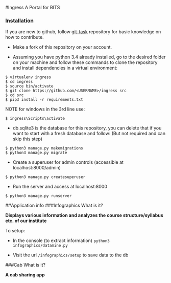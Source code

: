 #Ingress
A Portal for BITS

### Installation

If you are new to github, follow [git-task](https://github.com/OSDLabs/git-task) repository for basic knowledge on how to contribute.

* Make a fork of this repository on your account.

* Assuming you have python 3.4 already installed, go to the desired folder on your machine and follow these commands to clone the repository and install dependencies in a virtual environment:

```
$ virtualenv ingress
$ cd ingress
$ source bin/activate
$ git clone https://github.com/<USERNAME>/ingress src
$ cd src
$ pip3 install -r requirements.txt
```
NOTE for windows in the 3rd line use:
```
$ ingress\Scripts\activate
```

* db.sqlite3 is the database for this repository, you can delete that if you want to start with a fresh database and follow: (But not required and can skip this step)

```
$ python3 manage.py makemigrations
$ python3 manage.py migrate
```

* Create a superuser for admin controls (accessible at localhost:8000/admin)

```
$ python3 manage.py createsuperuser
```

* Run the server and access at localhost:8000

```
$ python3 manage.py runserver
```
##Application info
###Infographics
What is it?

**Displays various information and analyzes the course structure/syllabus etc. of our institute**

To setup:

* In the console (to extract information) `python3 infographics/datamine.py`

* Visit the url `/infographics/setup` to save data to the db

###Cab
What is it?

**A cab sharing app**